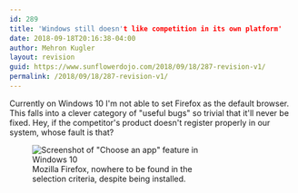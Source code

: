 ```yaml
---
id: 289
title: 'Windows still doesn't like competition in its own platform'
date: 2018-09-18T20:16:38-04:00
author: Mehron Kugler
layout: revision
guid: https://www.sunflowerdojo.com/2018/09/18/287-revision-v1/
permalink: /2018/09/18/287-revision-v1/
---
```

Currently on Windows 10 I'm not able to set Firefox as the default browser. This falls into a clever category of "useful bugs" so trivial that it'll never be fixed. Hey, if the competitor's product doesn't register properly in our system, whose fault is that?

<figure id="attachment_288" aria-describedby="caption-attachment-288" style="width: 300px" class="wp-caption aligncenter"><img loading="lazy" class="wp-image-288 size-medium" src="/wp-content/uploads/2018/09/windows_hates_firefox-e1537316131652-300x255.png" alt="Screenshot of &quot;Choose an app&quot; feature in Windows 10" width="300" height="255" srcset="/wp-content/uploads/2018/09/windows_hates_firefox-e1537316131652-300x255.png 300w, /wp-content/uploads/2018/09/windows_hates_firefox-e1537316131652.png 556w" sizes="(max-width: 300px) 100vw, 300px" /><figcaption id="caption-attachment-288" class="wp-caption-text">Mozilla Firefox, nowhere to be found in the selection criteria, despite being installed.</figcaption></figure>
